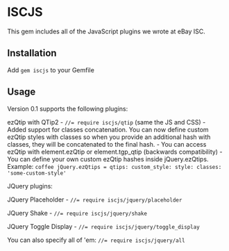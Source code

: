 # ISCJS

This gem includes all of the JavaScript plugins we wrote at eBay ISC.

## Installation

Add `gem iscjs` to your Gemfile

## Usage

Version 0.1 supports the following plugins:

ezQtip with QTip2 - `//= require iscjs/qtip` (same the JS and CSS)
    - Added support for classes concatenation. You can now define custom ezQtip styles with classes so when you provide
      an additional hash with classes, they will be concatenated to the final hash.
    - You can access ezQtip with element.ezQtip or element.tgp_qtip (backwards compatibility)
    - You can define your own custom ezQtip hashes inside jQuery.ezQtips.
      Example:
      ```coffee
        jQuery.ezQtips =
            qtips:
                custom_style:
                    style:
                        classes: 'some-custom-style'
      ```

JQuery plugins:

JQuery Placeholder - `//= require iscjs/jquery/placeholder`

JQuery Shake - `//= require iscjs/jquery/shake`

JQuery Toggle Display - `//= require iscjs/jquery/toggle_display`

You can also specify all of 'em: `//= require iscjs/jquery/all`